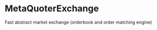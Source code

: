MetaQuoterExchange
==================

Fast abstract market exchange (orderbook and order matching engine)